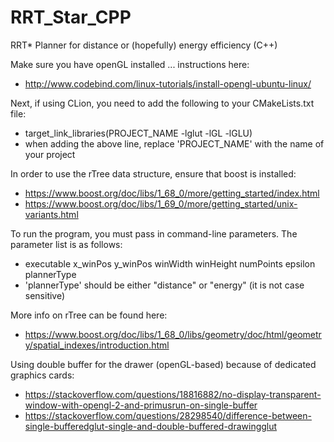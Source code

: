 # RRT_Star_CPP
RRT* Planner for distance or (hopefully) energy efficiency (C++)

Make sure you have openGL installed ... instructions here: 
- http://www.codebind.com/linux-tutorials/install-opengl-ubuntu-linux/

Next, if using CLion, you need to add the following to your CMakeLists.txt file:
- target_link_libraries(PROJECT_NAME -lglut -lGL -lGLU)
- when adding the above line, replace 'PROJECT_NAME' with the name of your project

In order to use the rTree data structure, ensure that boost is installed:
- https://www.boost.org/doc/libs/1_68_0/more/getting_started/index.html
- https://www.boost.org/doc/libs/1_69_0/more/getting_started/unix-variants.html

To run the program, you must pass in command-line parameters. The parameter list is as follows:
- executable x_winPos y_winPos winWidth winHeight numPoints epsilon plannerType
- 'plannerType' should be either "distance" or "energy" (it is not case sensitive)


More info on rTree can be found here:
- https://www.boost.org/doc/libs/1_68_0/libs/geometry/doc/html/geometry/spatial_indexes/introduction.html

Using double buffer for the drawer (openGL-based) because of dedicated graphics cards:
- https://stackoverflow.com/questions/18816882/no-display-transparent-window-with-opengl-2-and-primusrun-on-single-buffer
- https://stackoverflow.com/questions/28298540/difference-between-single-bufferedglut-single-and-double-buffered-drawingglut
